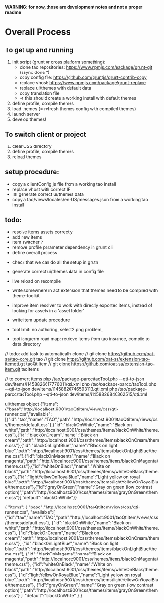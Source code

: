 **WARNING: for now, those are development notes and not a proper readme**

# Overall Process

## To get up and running

1. init script (grunt or cross platform something): 
    - clone tao repositories: https://www.npmjs.com/package/grunt-git (async done ?)
    - copy config file: https://github.com/gruntjs/grunt-contrib-copy
    - replace vhost: https://www.npmjs.com/package/grunt-replace
    - replace ui/themes with default data
    - copy translation file
    - => this should create a working install with default themes
2. define profile, compile themes
3. load themes (= refresh themes config with compiled themes)
4. launch server
5. develop themes!

## To switch client or project

1. clear CSS directory
2. define profile, compile themes
3. reload themes

setup procedure:
----------------
- copy a clientConfig js file from a working tao install
- replace vhost with correct IP
- !!!! generate correct ui/themes data 
- copy a tao/views/locales/en-US/messages.json from a working tao install

todo:
-----
+ resolve items assets correctly
+ add new items
+ item switcher ?
+ remove profile parameter dependency in grunt cli
+ define overall process

* check that we can do all the setup in grutn

- generate correct ui/themes data in config file 
- live reload on recompile
- write somewhere in act extension that themes need to be compiled with theme-toolkit
- improve item resolver to work with directly exported items, instead of looking for assets in a 'asset folder'
- write item update procedure

- tool limit: no authoring, select2.png problem,  
- tool longterm road map: retrieve items from tao instance, compile to data directory


// todo: add task to automatically clone
// git clone https://github.com/oat-sa/tao-core.git tao
// git clone https://github.com/oat-sa/extension-tao-itemqti.git taoQtiItem
// git clone https://github.com/oat-sa/extension-tao-item.git taoItems

// to convert items
php /tao/package-parcc/taoTool.php --qti-to-json dev/items/i1458826617776011/qti.xml
php /tao/package-parcc/taoTool.php --qti-to-json dev/items/i1458826746593113/qti.xml
php /tao/package-parcc/taoTool.php --qti-to-json dev/items/i1458826840362515/qti.xml


ui/themes object 
{"items":{"base":"http:\/\/localhost:9001\/taoQtiItem\/views\/css\/qti-runner.css","available":[{"id":"tao","name":"TAO","path":"http:\/\/localhost:9001\/taoQtiItem\/views\/css\/themes\/default.css"},{"id":"blackOnWhite","name":"Black on white","path":"http:\/\/localhost:9001\/css\/themes\/items\/blackOnWhite\/theme.css"},{"id":"blackOnCream","name":"Black on cream","path":"http:\/\/localhost:9001\/css\/themes\/items\/blackOnCream\/theme.css"},{"id":"blackOnLightBlue","name":"Black on light blue","path":"http:\/\/localhost:9001\/css\/themes\/items\/blackOnLightBlue\/theme.css"},{"id":"blackOnMagenta","name":"Black on magenta","path":"http:\/\/localhost:9001\/css\/themes\/items\/blackOnMagenta\/theme.css"},{"id":"whiteOnBlack","name":"White on black","path":"http:\/\/localhost:9001\/css\/themes\/items\/whiteOnBlack\/theme.css"},{"id":"lightYellowOnRoyalBlue","name":"Light yellow on royal blue","path":"http:\/\/localhost:9001\/css\/themes\/items\/lightYellowOnRoyalBlue\/theme.css"},{"id":"grayOnGreen","name":"Gray on green (low contrast option)","path":"http:\/\/localhost:9001\/css\/themes\/items\/grayOnGreen\/theme.css"}],"default":"blackOnWhite"}}

{
    "items":
        {
            "base":"http:\/\/localhost:9001\/taoQtiItem\/views\/css\/qti-runner.css",
            "available":[
                {"id":"tao","name":"TAO","path":"http:\/\/localhost:9001\/taoQtiItem\/views\/css\/themes\/default.css"},
                {"id":"blackOnWhite","name":"Black on white","path":"http:\/\/localhost:9001\/css\/themes\/items\/blackOnWhite\/theme.css"},
                {"id":"blackOnCream","name":"Black on cream","path":"http:\/\/localhost:9001\/css\/themes\/items\/blackOnCream\/theme.css"},
                {"id":"blackOnLightBlue","name":"Black on light blue","path":"http:\/\/localhost:9001\/css\/themes\/items\/blackOnLightBlue\/theme.css"},
                {"id":"blackOnMagenta","name":"Black on magenta","path":"http:\/\/localhost:9001\/css\/themes\/items\/blackOnMagenta\/theme.css"},
                {"id":"whiteOnBlack","name":"White on black","path":"http:\/\/localhost:9001\/css\/themes\/items\/whiteOnBlack\/theme.css"},
                {"id":"lightYellowOnRoyalBlue","name":"Light yellow on royal blue","path":"http:\/\/localhost:9001\/css\/themes\/items\/lightYellowOnRoyalBlue\/theme.css"},
                {"id":"grayOnGreen","name":"Gray on green (low contrast option)","path":"http:\/\/localhost:9001\/css\/themes\/items\/grayOnGreen\/theme.css"}
            ],
            "default":"blackOnWhite"
        }
    }

